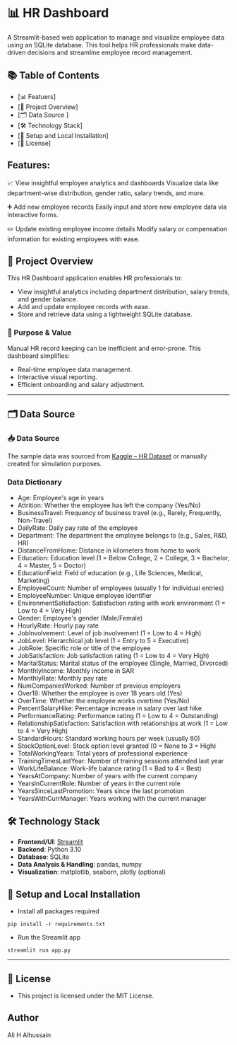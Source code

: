 # 📊 HR Dashboard
A Streamlit-based web application to manage and visualize employee data using an SQLite database. This tool helps HR professionals make data-driven decisions and streamline employee record management.

## 📚 Table of Contents

- [📊 Featuers]
- [📌 Project Overview]
- [🗂️ Data Source ]
- [🛠️ Technology Stack]
- [🚀 Setup and Local Installation]
- [📄 License]

## Features:

📈 View insightful employee analytics and dashboards
Visualize data like department-wise distribution, gender ratio, salary trends, and more.

➕ Add new employee records
Easily input and store new employee data via interactive forms.

✏️ Update existing employee income details
Modify salary or compensation information for existing employees with ease.

## 📌 Project Overview
This HR Dashboard application enables HR professionals to:
- View insightful analytics including department distribution, salary trends, and gender balance.
- Add and update employee records with ease.
- Store and retrieve data using a lightweight SQLite database.

### 🎯 Purpose & Value

Manual HR record keeping can be inefficient and error-prone. This dashboard simplifies:
- Real-time employee data management.
- Interactive visual reporting.
- Efficient onboarding and salary adjustment.


---

## 🗂️ Data Source 
 
 ### 📥 Data Source
The sample data was sourced from [Kaggle – HR Dataset](https://www.kaggle.com/datasets) or manually created for simulation purposes.
 ### Data Dictionary
 - Age: Employee's age in years
 - Attrition: Whether the employee has left the company (Yes/No)
 - BusinessTravel: Frequency of business travel (e.g., Rarely, Frequently, Non-Travel)
 - DailyRate: Daily pay rate of the employee
 - Department: The department the employee belongs to (e.g., Sales, R&D, HR)
 - DistanceFromHome: Distance in kilometers from home to work
 - Education: Education level (1 = Below College, 2 = College, 3 = Bachelor, 4 = Master, 5 = Doctor)
 - EducationField: Field of education (e.g., Life Sciences, Medical, Marketing)
 - EmployeeCount: Number of employees (usually 1 for individual entries)
 - EmployeeNumber: Unique employee identifier
 - EnvironmentSatisfaction: Satisfaction rating with work environment (1 = Low to 4 = Very High)
 - Gender: Employee's gender (Male/Female)
 - HourlyRate: Hourly pay rate
 - JobInvolvement: Level of job involvement (1 = Low to 4 = High)
 - JobLevel: Hierarchical job level (1 = Entry to 5 = Executive)
 - JobRole: Specific role or title of the employee
 - JobSatisfaction: Job satisfaction rating (1 = Low to 4 = Very High)
 - MaritalStatus: Marital status of the employee (Single, Married, Divorced)
 - MonthlyIncome: Monthly income in SAR
 - MonthlyRate: Monthly pay rate
 - NumCompaniesWorked: Number of previous employers
 - Over18: Whether the employee is over 18 years old (Yes)
 - OverTime: Whether the employee works overtime (Yes/No)
 - PercentSalaryHike: Percentage increase in salary over last hike
 - PerformanceRating: Performance rating (1 = Low to 4 = Outstanding)
 - RelationshipSatisfaction: Satisfaction with relationships at work (1 = Low to 4 = Very High)
 - StandardHours: Standard working hours per week (usually 80)
 - StockOptionLevel: Stock option level granted (0 = None to 3 = High)
 - TotalWorkingYears: Total years of professional experience
 - TrainingTimesLastYear: Number of training sessions attended last year
 - WorkLifeBalance: Work-life balance rating (1 = Bad to 4 = Best)
 - YearsAtCompany: Number of years with the current company
 - YearsInCurrentRole: Number of years in the current role
 - YearsSinceLastPromotion: Years since the last promotion
 - YearsWithCurrManager: Years working with the current manager

## 🛠️ Technology Stack

- **Frontend/UI**: [Streamlit](https://streamlit.io/)
- **Backend**: Python 3.10
- **Database**: SQLite
- **Data Analysis & Handling**: pandas, numpy
- **Visualization**: matplotlib, seaborn, plotly (optional)

## 🚀 Setup and Local Installation
- Install all packages required

```
pip install -r requirements.txt
```

- Run the Streamlit app

```
streamlit run app.py
```


---

## 📄 License

- This project is licensed under the MIT License.

## Author 
Ali H Alhussain